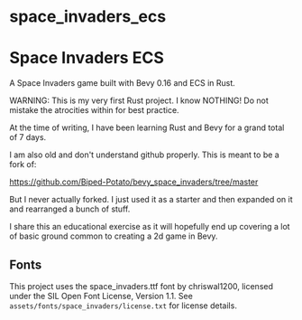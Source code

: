 # space_invaders_ecs
# Space Invaders ECS
A Space Invaders game built with Bevy 0.16 and ECS in Rust.

WARNING: This is my very first Rust project. I know NOTHING! Do not mistake the atrocities within for best practice.

At the time of writing, I have been learning Rust and Bevy for a grand total of 7 days.

I am also old and don't understand github properly. This is meant to be a fork of:

https://github.com/Biped-Potato/bevy_space_invaders/tree/master

But I never actually forked. I just used it as a starter and then expanded on it and rearranged a bunch of stuff.

I share this an educational exercise as it will hopefully end up covering a lot of basic ground common to creating a 2d game in Bevy.

## Fonts
This project uses the space_invaders.ttf font by chriswal1200, licensed under the SIL Open Font License, Version 1.1. See `assets/fonts/space_invaders/license.txt` for license details.
